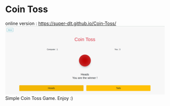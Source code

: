 # Coin Toss
online version : https://super-dlt.github.io/Coin-Toss/
![alt text](https://github.com/Super-DLT/Coin-Toss/blob/master/screen.png)
Simple Coin Toss Game. Enjoy :)
